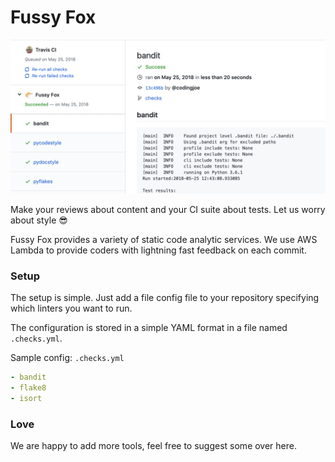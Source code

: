 # Fussy Fox

![sample](sample.png)

Make your reviews about content and your CI suite about tests.
Let us worry about style 😎

Fussy Fox provides a variety of static code analytic services.
We use AWS Lambda to provide coders with lightning fast feedback on each commit.

### Setup

The setup is simple. Just add a file config file to your repository specifying
which linters you want to run.

The configuration is stored in a simple YAML format in a file named
`.checks.yml`.

Sample config: `.checks.yml`

```YAML
- bandit
- flake8
- isort
```

### Love

We are happy to add more tools, feel free to suggest some over here.

